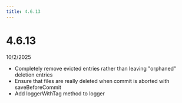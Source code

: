 ```yaml
---
title: 4.6.13
---
```


# 4.6.13

10/2/2025

- Completely remove evicted entries rather than leaving "orphaned" deletion entries
- Ensure that files are really deleted when commit is aborted with saveBeforeCommit
- Add loggerWithTag method to logger
